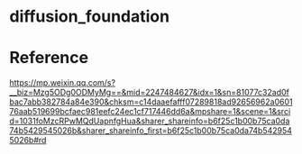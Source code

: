 # diffusion_foundation


# Reference
https://mp.weixin.qq.com/s?__biz=Mzg5ODg0ODMyMg==&mid=2247484627&idx=1&sn=81077c32ad0fbac7abb382784a84e390&chksm=c14daaefafff07289818ad92656962a060176aab519699bcfaec981eefc24ec1cf717446dd6a&mpshare=1&scene=1&srcid=1031foMzcRPwMQdUapnfgHua&sharer_shareinfo=b6f25c1b00b75ca0da74b5429545026b&sharer_shareinfo_first=b6f25c1b00b75ca0da74b5429545026b#rd